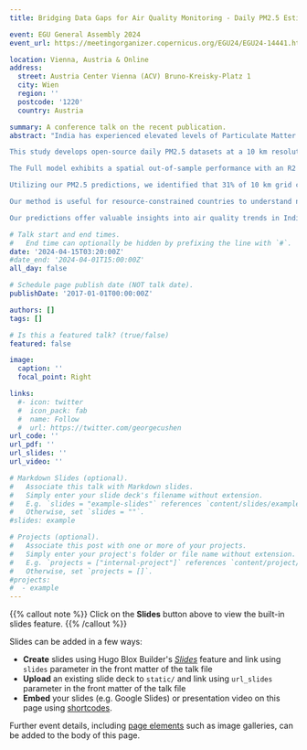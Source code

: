 ```yaml
---
title: Bridging Data Gaps for Air Quality Monitoring - Daily PM2.5 Estimates for 10 km Grid Cells in India

event: EGU General Assembly 2024
event_url: https://meetingorganizer.copernicus.org/EGU24/EGU24-14441.html

location: Vienna, Austria & Online
address:
  street: Austria Center Vienna (ACV) Bruno-Kreisky-Platz 1
  city: Wien
  region: ''
  postcode: '1220'
  country: Austria

summary: A conference talk on the recent publication.
abstract: "India has experienced elevated levels of Particulate Matter (PM) 2.5 concentrations. Despite increased efforts by the Indian government,  the current monitoring network remains limited, impeding a comprehensive understanding of PM2.5 variations throughout the country. Limited PM2.5 data has led previous health studies to rely on publicly-available monthly PM2.5 estimates. However, these estimates have large uncertainties over the under-monitored regions, including India because PM2.5 observations have been calibrated into their model. The coarse temporal resolution of existing datasets makes it challenging to assess short-term effects of exposure to PM2.5. To bridge these gaps, it is imperative to develop daily PM2.5 datasets with robust spatial and temporal certainty.

This study develops open-source daily PM2.5 datasets at a 10 km resolution for India spanning almost two decades (2005 - 2023). Leveraging two-stage machine learning model with 10-fold spatial cross-validation (CV), we generate PM2.5 estimates for regions without ground measurements. In contrast to random k-fold CV, widely used in previous studies, spatial CV is implemented in this study to control for spatial auto-correction, which could lead to overfitting to the training data and underestimation of spatial prediction errors. The first stage fills missing observations for daily MODIS AOD, Sentinel-5P mission's TROPOPOMI NO2, and TROPOMI CO. The second stage predicts daily ground-measured PM2.5 concentrations. Two models are constructed for the second stage: the AOD model and the Full model, the latter incorporating TROPOMI features in addition to AOD.

The Full model exhibits a spatial out-of-sample performance with an R2 of 0.68, effectively predicting local and temporal PM2.5 variations rather than just average differences between locations, months, or years (within R2 = 0.49). The AOD model performs similarly, with an R2 of 0.64 and within R2 of 0.45. At the monthly level, our model outperforms the existing monthly PM2.5 dataset, with an R2 of 0.74 and within R2 of 0.52. 

Utilizing our PM2.5 predictions, we identified that 31% of 10 km grid cells across the country demonstrated a more than 5% reduction in PM2.5 concentrations in 2018-2022 compared to 2005–2010, and any decrease in PM2.5 was observed in 75% of the locations. Additionally, population-weighted annual average PM2.5 concentrations indicate a decline since 2018, except for a notable increase in 2021. Despite an overall declining trend since 2018, approximately 60% of the population remains exposed to PM2.5 concentrations above the national annual guideline (40 µg/m3), with 10% facing extreme levels of 80 µg/m3 annually.

Our method is useful for resource-constrained countries to understand nationwide air quality trends and identify areas with elevated pollution. To address this, we established the optimal number of air quality monitors using multiple machine learning models with randomly-sampled incremental training data. Our findings show a polynomial increase in within R2 for test data, ranging from 0.24 at 25 monitors to 0.54 at 300 monitors in the training data.

Our predictions offer valuable insights into air quality trends in India from 2005 to 2023. Importantly, our estimates contribute to understanding the number of ground monitors needed to explain variations in PM2.5 concentrations across the country, offering insights for other countries."

# Talk start and end times.
#   End time can optionally be hidden by prefixing the line with `#`.
date: '2024-04-15T03:20:00Z'
#date_end: '2024-04-01T15:00:00Z'
all_day: false

# Schedule page publish date (NOT talk date).
publishDate: '2017-01-01T00:00:00Z'

authors: []
tags: []

# Is this a featured talk? (true/false)
featured: false

image:
  caption: ''
  focal_point: Right

links:
  #- icon: twitter
  #  icon_pack: fab
  #  name: Follow
  #  url: https://twitter.com/georgecushen
url_code: ''
url_pdf: ''
url_slides: ''
url_video: ''

# Markdown Slides (optional).
#   Associate this talk with Markdown slides.
#   Simply enter your slide deck's filename without extension.
#   E.g. `slides = "example-slides"` references `content/slides/example-slides.md`.
#   Otherwise, set `slides = ""`.
#slides: example

# Projects (optional).
#   Associate this post with one or more of your projects.
#   Simply enter your project's folder or file name without extension.
#   E.g. `projects = ["internal-project"]` references `content/project/deep-learning/index.md`.
#   Otherwise, set `projects = []`.
#projects:
#  - example
---
```


{{% callout note %}}
Click on the **Slides** button above to view the built-in slides feature.
{{% /callout %}}

Slides can be added in a few ways:

- **Create** slides using Hugo Blox Builder's [_Slides_](https://docs.hugoblox.com/reference/content-types/) feature and link using `slides` parameter in the front matter of the talk file
- **Upload** an existing slide deck to `static/` and link using `url_slides` parameter in the front matter of the talk file
- **Embed** your slides (e.g. Google Slides) or presentation video on this page using [shortcodes](https://docs.hugoblox.com/reference/markdown/).

Further event details, including [page elements](https://docs.hugoblox.com/reference/markdown/) such as image galleries, can be added to the body of this page.
